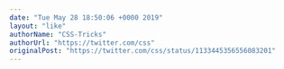 ```yaml
---
date: "Tue May 28 18:50:06 +0000 2019"
layout: "like"
authorName: "CSS-Tricks"
authorUrl: "https://twitter.com/css"
originalPost: "https://twitter.com/css/status/1133445356556083201"
---
```

